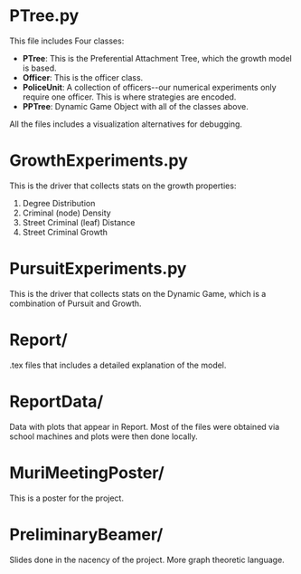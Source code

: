 PTree.py
================================================================================================================================

This file includes Four classes:

+ **PTree**: This is the Preferential Attachment Tree, which the growth model is based.  
+ **Officer**: This is the officer class.
+ **PoliceUnit**: A collection of officers--our numerical experiments only require one officer.  This is where strategies are encoded.
+ **PPTree**: Dynamic Game Object with all of the classes above.

All the files includes a visualization alternatives for debugging. 

GrowthExperiments.py
================================================================================================================================
This is the driver that collects stats on the growth properties:

1. Degree Distribution
2. Criminal (node) Density
3. Street Criminal (leaf) Distance
4. Street Criminal Growth

PursuitExperiments.py
================================================================================================================================
This is the driver that collects stats on the Dynamic Game, which is a combination of Pursuit and Growth.

Report/
================================================================================================================================
.tex files that includes a detailed explanation of the model.

ReportData/
================================================================================================================================
Data with plots that appear in Report.  Most of the files were obtained via school machines and plots were then done locally.

MuriMeetingPoster/
================================================================================================================================
This is a poster for the project.

PreliminaryBeamer/
================================================================================================================================
Slides done in the nacency of the project.  More graph theoretic language.

